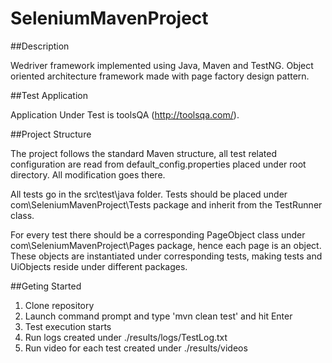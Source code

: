 # SeleniumMavenProject

##Description

Wedriver framework implemented using Java, Maven and TestNG. Object oriented architecture framework made with page factory design pattern.

##Test Application

Application Under Test is toolsQA (http://toolsqa.com/).

##Project Structure

The project follows the standard Maven structure, all test related configuration are read from default_config.properties placed under root directory. All modification goes there.

All tests go in the src\test\java folder. Tests should be placed under com\SeleniumMavenProject\Tests package and inherit from the TestRunner class.

For every test there should be a corresponding PageObject class under com\SeleniumMavenProject\Pages package, hence each page is an object. These objects are instantiated under corresponding tests, making tests and UiObjects reside under different packages.

##Geting Started

1. Clone repository
2. Launch command prompt and type 'mvn clean test' and hit Enter
3. Test execution starts
4. Run logs created under ./results/logs/TestLog.txt
5. Run video for each test created under ./results/videos
